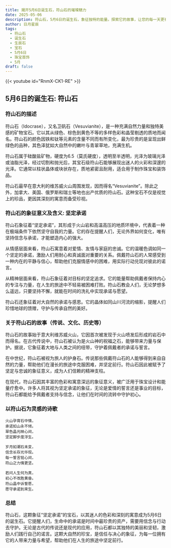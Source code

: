 ```yaml
---
title: 揭开5月6日诞生石，符山石的璀璨魅力
date: 2025-05-06
description: 符山石，5月6日的诞生石，象征独特的能量。探索它的故事，让您的每一天更有意义。
author: 日月星辰
tags:
  - 符山石
  - 诞生石
  - 生辰石
  - 宝石
  - 5月6日
  - 珠宝首饰
  - 5月
draft: false
---
```


{{< youtube id="RnmX-CK1-RE" >}}

## 5月6日的诞生石: 符山石

### 符山石的描述

符山石（Idocrase），又名卫矾石（Vesuvianite），是一种充满自然力量和独特美感的矿物宝石。它以其从绿色、棕色到黄色不等的多样色彩和晶莹剔透的质地而闻名。符山石的颜色因铁和钛等元素的含量不同而有所变化，最为珍贵的是呈现出鲜绿色的品种，其色泽犹如大自然中的嫩叶与青翠草地，充满生机。

符山石属于硅酸盐矿物，硬度为6.5（莫氏硬度），透明至半透明，光泽为玻璃光泽或油脂光泽，经过切割和抛光后，其宝石级符山石能够展现出迷人的火彩和深邃的光泽。它通常以柱状晶体或块状存在，质地紧密且耐用，适合用于制作珠宝和装饰品。

符山石最早在意大利的维苏威火山周围发现，因而得名“Vesuvianite”。除此之外，加拿大、美国、俄罗斯和瑞士等地也出产优质的符山石。这种宝石不仅是视觉上的珍品，更因其深刻的寓意而备受珍视。

### 符山石的象征意义及含义: 坚定承诺

符山石象征着“坚定承诺”，其形成于火山岩和高温高压的地质环境中，代表着一种在极端条件下依然坚守自我的力量。它的存在提醒人们，无论外界如何变化，唯有坚持信念与承诺，才能塑造内心的强大。

从情感层面来看，符山石寓意着对爱情、友情与家庭的忠诚。它的温暖色调如同一个坚定的承诺，激励人们用耐心和真诚面对重要的关系。佩戴符山石的人常感受到一种内在的平静与信心，帮助他们克服情感中的困难，用实际行动兑现对彼此的诺言。

从精神层面来看，符山石象征着对目标的坚定追求。它的能量帮助佩戴者保持内心的专注与力量，在人生的旅途中不轻易被困难打败。符山石教会人们，无论梦想多么遥远，只要坚持不懈，就能在时间的洗礼中实现承诺与愿望。

符山石还象征着对大自然的承诺与感恩。它的晶体如同山川河流的缩影，提醒人们珍惜地球的馈赠，守护与传承自然的美好。

### 关于符山石的故事（传说、文化、历史等）

符山石的故事始于意大利维苏威火山，它因首次被发现于火山喷发后形成的岩石中而得名。在古代传说中，符山石被认为是火山神的祝福之石，能够带来力量与保护。据说，它象征着大地与人类之间的纽带，守护着佩戴者的承诺与誓言。

在中世纪，符山石被视为旅人的护身石。传说那些佩戴符山石的人能够得到来自自然的力量，帮助他们在漫长的旅途中克服困难，并坚定前行。符山石因此被赋予了坚定与忠诚的象征意义，成为人们信赖的精神支柱。

在现代，符山石因其丰富的色彩和寓意深远的象征意义，被广泛用于珠宝设计和能量疗愈中。许多人将其视为坚定承诺的象征，无论是爱情的誓言还是事业的目标，符山石都能给予佩戴者支持与信念，让他们在时间的流转中守护初心。

### 以符山石为灵感的诗歌

```
火山孕育石中情，  
承诺如山永不倾。  
翠色晶光映心间，  
坚定脚步度浮生。  

岁月如潮石未变，  
信念长存光华现。  
每一誓言铭心间，  
符山之力情更坚。  

若问人生何为真，  
初心不改胜黄昏。  
符山晶中诉誓愿，  
愿守承诺到来生。  
```

### 总结

符山石，这颗象征“坚定承诺”的宝石，以其迷人的色彩和深刻的寓意成为5月6日的诞生石。它提醒人们，生命中的承诺是时间中最珍贵的资产，需要用信念与行动去守护。无论是古代的传说还是现代的应用，符山石都以其独特的美丽和坚韧，激励人们践行自己的诺言。这颗大自然的珍宝，是信任与决心的象征，为每一位拥有它的人带来力量与希望，帮助他们在人生的旅途中坚定前行。